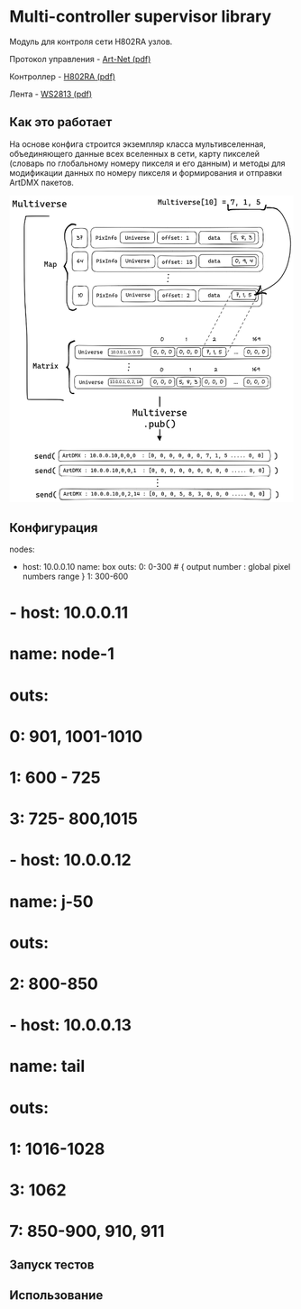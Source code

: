 # Multi-controller supervisor library
Модуль для контроля сети H802RA узлов.

Протокол управления - [Art-Net (pdf)](docs/art-net.pdf)

Контроллер - [H802RA (pdf)](docs/H802RA%20instructions%20-%20English.pdf)

Лента - [WS2813 (pdf)](docs/WS2813-Worldsemi.pdf)

## Как это работает
На основе конфига строится экземпляр класса мультивселенная, объединяющего
данные всех вселенных в сети, карту пикселей (словарь по глобальному номеру пикселя и его данным) и 
методы для модификации данных по номеру пикселя и формирования и отправки ArtDMX пакетов.

[![](docs/scheme-small.png)](docs/scheme.png)

## Конфигурация
nodes:
  - host: 10.0.0.10
    name: box
    outs:
      0: 0-300  # { output number : global pixel numbers range }
      1: 300-600
#
#  - host: 10.0.0.11
#    name: node-1
#    outs:
#      0: 901, 1001-1010
#      1: 600 - 725
#      3: 725- 800,1015
#
#  - host: 10.0.0.12
#    name: j-50
#    outs:
#      2: 800-850
#
#  - host: 10.0.0.13
#    name: tail
#    outs:
#      1: 1016-1028
#      3: 1062
#      7: 850-900, 910, 911


## Запуск тестов

## Использование
